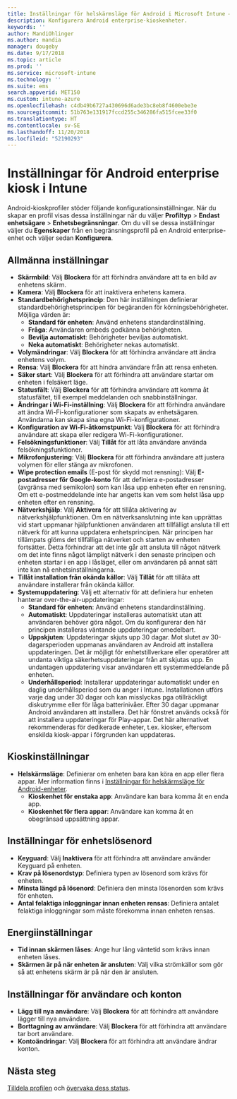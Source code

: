 ```yaml
---
title: Inställningar för helskärmsläge för Android i Microsoft Intune – Azure | Microsoft Docs
description: Konfigurera Android enterprise-kioskenheter.
keywords: ''
author: MandiOhlinger
ms.author: mandia
manager: dougeby
ms.date: 9/17/2018
ms.topic: article
ms.prod: ''
ms.service: microsoft-intune
ms.technology: ''
ms.suite: ems
search.appverid: MET150
ms.custom: intune-azure
ms.openlocfilehash: c4db49b6727a430696d6ade3bc8eb8f4600ebe3e
ms.sourcegitcommit: 51b763e131917fccd255c346286fa515fcee33f0
ms.translationtype: HT
ms.contentlocale: sv-SE
ms.lasthandoff: 11/20/2018
ms.locfileid: "52190293"
---
```

# <a name="android-enterprise-kiosk-settings-in-intune"></a>Inställningar för Android enterprise kiosk i Intune

Android-kioskprofiler stöder följande konfigurationsinställningar. När du skapar en profil visas dessa inställningar när du väljer **Profiltyp** > **Endast enhetsägare** > **Enhetsbegränsningar**. Om du vill se dessa inställningar väljer du **Egenskaper** från en begränsningsprofil på en Android enterprise-enhet och väljer sedan **Konfigurera**.

## <a name="general-settings"></a>Allmänna inställningar

- **Skärmbild**: Välj **Blockera** för att förhindra användare att ta en bild av enhetens skärm.
- **Kamera**: Välj **Blockera** för att inaktivera enhetens kamera.
- **Standardbehörighetsprincip**: Den här inställningen definierar standardbehörighetsprincipen för begäranden för körningsbehörigheter. Möjliga värden är:
    - **Standard för enheten**: Använd enhetens standardinställning.
    - **Fråga**: Användaren ombeds godkänna behörigheten.
    - **Bevilja automatiskt**: Behörigheter beviljas automatiskt.
    - **Neka automatiskt**: Behörigheter nekas automatiskt.
- **Volymändringar**: Välj **Blockera** för att förhindra användare att ändra enhetens volym.
- **Rensa**: Välj **Blockera** för att hindra användare från att rensa enheten.
- **Säker start**: Välj **Blockera** för att förhindra att användare startar om enheten i felsäkert läge.
- **Statusfält**: Välj **Blockera** för att förhindra användare att komma åt statusfältet, till exempel meddelanden och snabbinställningar.
- **Ändringar i Wi-Fi-inställning**: Välj **Blockera** för att förhindra användare att ändra Wi-Fi-konfigurationer som skapats av enhetsägaren. Användarna kan skapa sina egna Wi-Fi-konfigurationer.
- **Konfiguration av Wi-Fi-åtkomstpunkt**: Välj **Blockera** för att förhindra användare att skapa eller redigera Wi-Fi-konfigurationer.
- **Felsökningsfunktioner**: Välj **Tillåt** för att låta användare använda felsökningsfunktioner.
- **Mikrofonjustering**: Välj **Blockera** för att förhindra användare att justera volymen för eller stänga av mikrofonen.
- **Wipe protection emails** (E-post för skydd mot rensning): Välj **E-postadresser för Google-konto** för att definiera e-postadresser (avgränsa med semikolon) som kan låsa upp enheten efter en rensning. Om ett e-postmeddelande inte har angetts kan vem som helst låsa upp enheten efter en rensning.
- **Nätverkshjälp**: Välj **Aktivera** för att tillåta aktivering av nätverkshjälpfunktionen. Om en nätverksanslutning inte kan upprättas vid start uppmanar hjälpfunktionen användaren att tillfälligt ansluta till ett nätverk för att kunna uppdatera enhetsprincipen. När principen har tillämpats glöms det tillfälliga nätverket och starten av enheten fortsätter. Detta förhindrar att det inte går att ansluta till något nätverk om det inte finns något lämpligt nätverk i den senaste principen och enheten startar i en app i låsläget, eller om användaren på annat sätt inte kan nå enhetsinställningarna.
- **Tillåt installation från okända källor**: Välj **Tillåt** för att tillåta att användare installerar från okända källor.
- **Systemuppdatering**: Välj ett alternativ för att definiera hur enheten hanterar over-the-air-uppdateringar:
    - **Standard för enheten**: Använd enhetens standardinställning.
    - **Automatiskt**: Uppdateringar installeras automatiskt utan att användaren behöver göra något. Om du konfigurerar den här principen installeras väntande uppdateringar omedelbart.
    - **Uppskjuten**: Uppdateringar skjuts upp 30 dagar. Mot slutet av 30-dagarsperioden uppmanas användaren av Android att installera uppdateringen. Det är möjligt för enhetstillverkare eller operatörer att undanta viktiga säkerhetsuppdateringar från att skjutas upp. En undantagen uppdatering visar användaren ett systemmeddelande på enheten. 
    - **Underhållsperiod**: Installerar uppdateringar automatiskt under en daglig underhållsperiod som du anger i Intune. Installationen utförs varje dag under 30 dagar och kan misslyckas pga otillräckligt diskutrymme eller för låga batterinivåer. Efter 30 dagar uppmanar Android användaren att installera. Det här fönstret används också för att installera uppdateringar för Play-appar. Det här alternativet rekommenderas för dedikerade enheter, t.ex. kiosker, eftersom enskilda kiosk-appar i förgrunden kan uppdateras. 

## <a name="kiosk-settings"></a>Kioskinställningar

- **Helskärmsläge**: Definierar om enheten bara kan köra en app eller flera appar. Mer information finns i [Inställningar för helskärmsläge för Android-enheter](android-kiosk-settings.md).
    - **Kioskenhet för enstaka app**: Användare kan bara komma åt en enda app.
    - **Kioskenhet för flera appar**: Användare kan komma åt en obegränsad uppsättning appar.

## <a name="device-password-settings"></a>Inställningar för enhetslösenord

- **Keyguard**: Välj **Inaktivera** för att förhindra att användare använder Keyguard på enheten.
- **Krav på lösenordstyp**: Definiera typen av lösenord som krävs för enheten.
- **Minsta längd på lösenord**: Definiera den minsta lösenorden som krävs för enheten.
- **Antal felaktiga inloggningar innan enheten rensas**: Definiera antalet felaktiga inloggningar som måste förekomma innan enheten rensas.

## <a name="power-settings"></a>Energiinställningar

- **Tid innan skärmen låses**: Ange hur lång väntetid som krävs innan enheten låses.
- **Skärmen är på när enheten är ansluten**: Välj vilka strömkällor som gör så att enhetens skärm är på när den är ansluten.

## <a name="users-and-accounts-settings"></a>Inställningar för användare och konton

- **Lägg till nya användare**: Välj **Blockera** för att förhindra att användare lägger till nya användare.
- **Borttagning av användare**: Välj **Blockera** för att förhindra att användare tar bort användare.
- **Kontoändringar**: Välj **Blockera** för att förhindra att användare ändrar konton.

## <a name="next-steps"></a>Nästa steg
[Tilldela profilen](device-profile-assign.md) och [övervaka dess status](device-profile-monitor.md).



